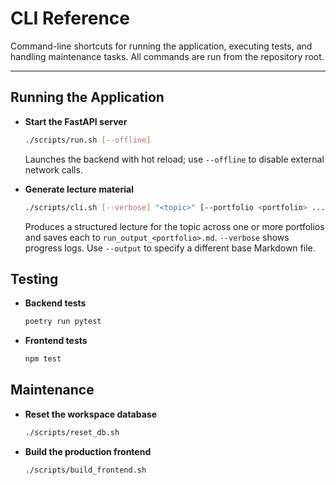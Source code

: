 # CLI Reference

Command-line shortcuts for running the application, executing tests, and handling maintenance tasks. All commands are run from the repository root.

---

## Running the Application

- **Start the FastAPI server**

  ```bash
  ./scripts/run.sh [--offline]
  ```

  Launches the backend with hot reload; use `--offline` to disable external network calls.

- **Generate lecture material**

  ```bash
  ./scripts/cli.sh [--verbose] "<topic>" [--portfolio <portfolio> ...]
  ```

  Produces a structured lecture for the topic across one or more portfolios and
  saves each to `run_output_<portfolio>.md`. `--verbose` shows progress logs.
  Use `--output` to specify a different base Markdown file.

## Testing

- **Backend tests**

  ```bash
  poetry run pytest
  ```

- **Frontend tests**

  ```bash
  npm test
  ```

## Maintenance

- **Reset the workspace database**

  ```bash
  ./scripts/reset_db.sh
  ```

- **Build the production frontend**

  ```bash
  ./scripts/build_frontend.sh
  ```

